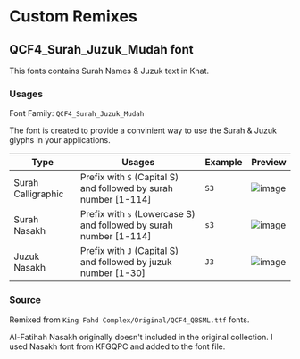 # Custom Remixes

## QCF4_Surah_Juzuk_Mudah font

This fonts contains Surah Names & Juzuk text in Khat.

### Usages

Font Family: `QCF4_Surah_Juzuk_Mudah`

The font is created to provide a convinient way to use the Surah & Juzuk glyphs in your applications.

| Type | Usages | Example | Preview | 
|---|----|---| --- |
| Surah Calligraphic | Prefix with `S` (Capital S) and followed by surah number [1-114] | `S3` | ![image](https://github.com/user-attachments/assets/95b5223b-290c-439d-8032-205c93436106) |
| Surah Nasakh | Prefix with `s` (Lowercase S) and followed by surah number [1-114] | `s3` | ![image](https://github.com/user-attachments/assets/a629baff-76ac-4eb9-b3c6-641c08dfdca3) |
| Juzuk Nasakh | Prefix with `J` (Capital S) and followed by juzuk number [1-30] | `J3` | ![image](https://github.com/user-attachments/assets/ccd4c98b-5a48-4627-8733-c386b1657e04) |

### Source

Remixed from `King Fahd Complex/Original/QCF4_QBSML.ttf` fonts. 

Al-Fatihah Nasakh originally doesn't included in the original collection. I used Nasakh font from KFGQPC and added to the font file.
